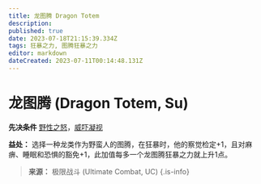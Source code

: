 ```yaml
---
title: 龙图腾 Dragon Totem
description: 
published: true
date: 2023-07-18T21:15:39.334Z
tags: 狂暴之力, 图腾狂暴之力
editor: markdown
dateCreated: 2023-07-11T00:14:48.131Z
---
```


# 龙图腾 (Dragon Totem, Su)

**先决条件** [野性之怒](/狂暴之力/野性之怒)，[威吓凝视](/狂暴之力/威吓凝视)

**益处：** 选择一种龙类作为野蛮人的图腾，在狂暴时，他的察觉检定+1，且对麻痹、睡眠和恐惧的豁免+1，此加值每多一个龙图腾狂暴之力就上升1点。

> **来源：** 极限战斗 (Ultimate Combat, UC)
{.is-info}
